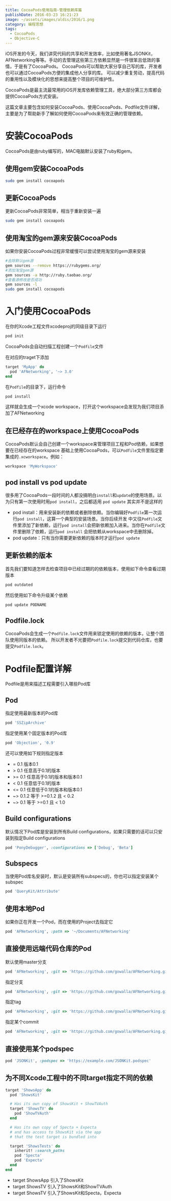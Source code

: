 ```yaml
---
title: CocoaPods使用指南-管理依赖库篇
publishDate: 2016-03-23 16:21:23
image: ~/assets/images/aldis/2016/1.png
category: 编程思想
tags:
  - CocoaPods
  - Objective-C
---
```


iOS开发的今天，我们讲究代码的共享和开发效率，比如使用著名JSONKit，AFNetworking等等。手动的去管理这些第三方依赖显然是一件很笨且低效的事情，于是有了CocoaPods。
CocoaPods可以帮助大家分享自己写的库，开发者也可以通过CocoaPods方便的集成他人分享的库。
可以减少重复劳动，提高代码的重用性以及模块化的思想来提高整个项目的可维护性。

CocoaPods是最主流最常用的iOS开发库依赖管理工具，绝大部分第三方库都会提供CocoaPods方式安装。

这篇文章主要包含如何安装CocoaPods、使用CocoaPods、Podfile文件详解，主要是为了帮助新手了解如何使用CocoaPods来有效正确的管理依赖。

<!-- toc -->

<!-- more -->

# 安装CocoaPods

CocoaPods是由ruby编写的，MAC电脑默认安装了ruby和gem。

## 使用gem安装CocoaPods

```bash
sudo gem install cocoapods
```

## 更新CocoaPods

更新CocoaPods非常简单，相当于重新安装一遍

```bash
sudo gem install cocoapods
```

## 使用淘宝的gem源来安装CocoaPods

如果你安装CocoaPods过程非常缓慢可以尝试使用淘宝的gem源来安装

```bash
#去除默认gem源
gem sources --remove https://rubygems.org/
#添加淘宝gem源
gem sources -a http://ruby.taobao.org/
#查看源修改是否成功
gem sources -l
sudo gem install cocoapods
```

# 入门使用CocoaPods

在你的Xcode工程文件xcodeproj的同级目录下运行

```bash
pod init
```

CocoaPods会自动扫描工程创建一个`Podfile`文件

在对应的traget下添加

```ruby
target 'MyApp' do
  pod 'AFNetworking', '~> 3.0'
end
```

在`Podfile`的目录下，运行命令

```bash
pod install
```

这样就会生成一个xcode workspace，打开这个workspace会发现为我们项目添加了AFNetworking

## 在已经存在的workspace上使用CocoaPods

CocoaPods默认会自己创建一个workspace来管理项目工程和Pod依赖，如果想要在已经存在的workspace
基础上使用CocoaPods，可以`Podfile`文件里指定要集成的`.xcworkspace`。例如：

```ruby
workspace 'MyWorkspace'
```

## pod install vs pod update

很多用了CocoaPods一段时间的人都没搞明白`install`和`update`的使用场景。以为只有第一次使用时用`pod install`，之后都适用
`pod update` 其实并不是这样的

- pod install：用来安装新的依赖或者删除依赖。当你编辑好`Podfile`第一次运行`pod install`，这算一个典型的安装场景。当你后续开发
  中又往`Podfile`文件里添加了新依赖，运行`pod install`会把新依赖加入进来。当你在`Podfile`文件里删除了依赖，运行`pod install`
  会把依赖从workspace中去删除掉。
- pod update：只有当你需要更新依赖的版本时才运行`pod update`

## 更新依赖的版本

首先我们要知道怎样去检查项目中已经过期的的依赖版本，使用如下命令查看过期版本

```bash
pod outdated
```

然后使用如下命令升级某个依赖

```bash
pod update PODNAME
```

## Podfile.lock

CocoaPods会生成一个`Podfile.lock`文件用来锁定使用的依赖的版本，让整个团队使用同版本的依赖。
所以开发者不光要把`Podfile.lock`提交到代码仓库，也要提交`Podfile.lock`。

# Podfile配置详解

Podfile是用来描述工程需要引入哪些Pod库

## Pod

指定使用最新版本的Pod库

```ruby
pod 'SSZipArchive'
```

指定使用某个固定版本的Pod库

```ruby
pod 'Objection', '0.9'
```

还可以使用如下规则指定版本

- = 0.1 版本0.1
- \> 0.1 任意高于0.1的版本
- \>= 0.1 任意高于0.1的版本和版本0.1
- < 0.1 任意低于0.1的版本
- <= 0.1 任意低于0.1的版本和版本0.1
- ~> 0.1.2 等于 >=0.1.2 且 < 0.2
- ~> 0.1 等于 >=0.1 且 < 1.0

## Build configurations

默认情况下Pod库是安装到所有Build configurations，如果只需要的话可以只安装到指定Build configurations

```ruby
pod 'PonyDebugger', :configurations => ['Debug', 'Beta']
```

## Subspecs

当使用Pod库名安装时，默认是安装所有subspecs的，你也可以指定安装某个subspec

```ruby
pod 'QueryKit/Attribute'
```

## 使用本地Pod

如果你正在开发一个Pod，而在使用的Project去指定它

```ruby
pod 'AFNetworking', :path => '~/Documents/AFNetworking'
```

## 直接使用远端代码仓库的Pod

默认使用master分支

```ruby
pod 'AFNetworking', :git => 'https://github.com/gowalla/AFNetworking.git'
```

指定分支

```ruby
pod 'AFNetworking', :git => 'https://github.com/gowalla/AFNetworking.git', :branch => 'dev'
```

指定tag

```ruby
pod 'AFNetworking', :git => 'https://github.com/gowalla/AFNetworking.git', :tag => '0.7.0'
```

指定某个commit

```ruby
pod 'AFNetworking', :git => 'https://github.com/gowalla/AFNetworking.git', :commit => '082f8319af'
```

## 直接使用某个podspec

```ruby
pod 'JSONKit', :podspec => 'https://example.com/JSONKit.podspec'
```

## 为不同Xcode工程中的不同target指定不同的依赖

```ruby
target 'ShowsApp' do
  pod 'ShowsKit'

  # Has its own copy of ShowsKit + ShowTVAuth
  target 'ShowsTV' do
    pod 'ShowTVAuth'
  end

  # Has its own copy of Specta + Expecta
  # and has access to ShowsKit via the app
  # that the test target is bundled into

  target 'ShowsTests' do
    inherit! :search_paths
    pod 'Specta'
    pod 'Expecta'
  end
end
```

- target ShowsApp 引入了ShowsKit
- target ShowsTV 引入了ShowsKit和ShowTVAuth
- target ShowsTV 引入了ShowsKit和Specta，Expecta
